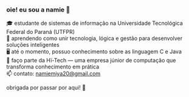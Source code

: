### oie! eu sou a namie 👋

🎓 estudante de sistemas de informação na Universidade Tecnológica Federal do Paraná (UTFPR) <br>
🌱 aprendendo como unir tecnologia, lógica e gestão para desenvolver soluções inteligentes <br>
🖥️ até o momento, possuo conhecimento sobre as linguagem C e Java <br>
🌟 faço parte da Hï-Tech — uma empresa júnior de computação que transforma conhecimento em prática <br>
📫 contato: [namiemiya20@gmail.com](mailto:namiemiya20@gmail.com)<br>

  obrigada por passar por aqui! 🤍

